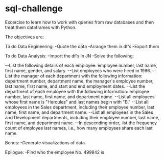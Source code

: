 # sql-challenge

Excercise to learn how to work with queries from raw databases and then treat them dataframes with Python.

The objectives are:

To do Data Engineering:
-Quote the data
-Arrange them in df's
-Export them

To do Data Analysis:
-Import the df's in JN
-Solve the following:

--List the following details of each employee: employee number, last name, first name, gender, and salary.
--List employees who were hired in 1986.
--List the manager of each department with the following information: department number, department name, the manager's employee number, last name, first name, and start and end employment dates.
--List the department of each employee with the following information: employee number, last name, first name, and department name.
--List all employees whose first name is "Hercules" and last names begin with "B."
--List all employees in the Sales department, including their employee number, last name, first name, and department name.
--List all employees in the Sales and Development departments, including their employee number, last name, first name, and department name.
--In descending order, list the frequency count of employee last names, i.e., how many employees share each last name.

Bonus:
-Generate visualizations of data

Epilogue:
-Find who the employee No. 499942 is
